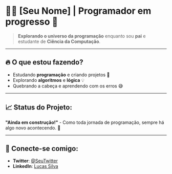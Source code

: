 # 🧑‍💻 **[Seu Nome]** | Programador em progresso 🚀

> **Explorando o universo da programação** enquanto sou **pai** e estudante de **Ciência da Computação**.

---

## 🔥 **O que estou fazendo?**

- Estudando **programação** e criando projetos 🚀  
- Explorando **algoritmos** e **lógica** 💡  
- Quebrando a cabeça e aprendendo com os erros 😅

---

## 📈 **Status do Projeto:**

**"Ainda em construção!"** - Como toda jornada de programação, sempre há algo novo acontecendo. 🚧

---

## 💬 **Conecte-se comigo:**

- **Twitter**: [@SeuTwitter](https://twitter.com/seuperfil)  
- **LinkedIn**: [Lucas Silva](www.linkedin.com/in/lucas-silva-602604205)
